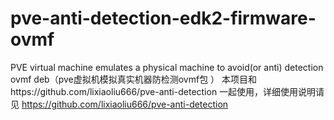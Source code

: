 # pve-anti-detection-edk2-firmware-ovmf
PVE virtual machine emulates a physical machine to avoid(or anti) detection ovmf deb（pve虚拟机模拟真实机器防检测ovmf包 ）
本项目和https://github.com/lixiaoliu666/pve-anti-detection 一起使用，详细使用说明请见 https://github.com/lixiaoliu666/pve-anti-detection
